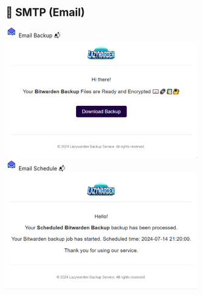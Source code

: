 # 📧 SMTP (Email)

<div style={{ marginBottom: '30px' }}>
  <div style={{ display: 'flex', alignItems: 'center', marginBottom: '10px' }}>
    <img src="https://raw.githubusercontent.com/querylab/svg/main/mail3.gif" width="30" style={{ marginRight: '10px' }} /> 
    <span style={{ fontWeight: 'bold', color: '#FFFFF' }}>Email Backup 📬</span>
  </div>
  <a href="https://raw.githubusercontent.com/querylab/svg/refs/heads/main/smtp_1.png">
    <img src="https://raw.githubusercontent.com/querylab/svg/refs/heads/main/smtp_1.png" title="source: github.com" />
  </a>
</div>

<div style={{ marginBottom: '30px' }}>
  <div style={{ display: 'flex', alignItems: 'center', marginBottom: '10px' }}>
    <img src="https://raw.githubusercontent.com/querylab/svg/main/mail3.gif" width="30" style={{ marginRight: '10px' }} /> 
    <span style={{ fontWeight: 'bold', color: '#FFFFF' }}>Email Schedule 📬</span>
  </div>
  <a href="https://raw.githubusercontent.com/querylab/svg/refs/heads/main/smtp_2.png">
    <img src="https://raw.githubusercontent.com/querylab/svg/refs/heads/main/smtp_2.png" title="source: github.com" />
  </a>
</div>
